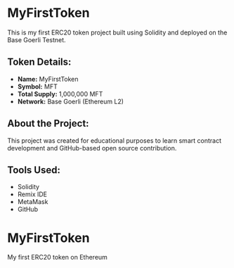 # MyFirstToken

This is my first ERC20 token project built using Solidity and deployed on the Base Goerli Testnet.

## Token Details:
- **Name:** MyFirstToken  
- **Symbol:** MFT  
- **Total Supply:** 1,000,000 MFT  
- **Network:** Base Goerli (Ethereum L2)

## About the Project:
This project was created for educational purposes to learn smart contract development and GitHub-based open source contribution.

## Tools Used:
- Solidity
- Remix IDE
- MetaMask
- GitHub
# MyFirstToken
My first ERC20 token on Ethereum
